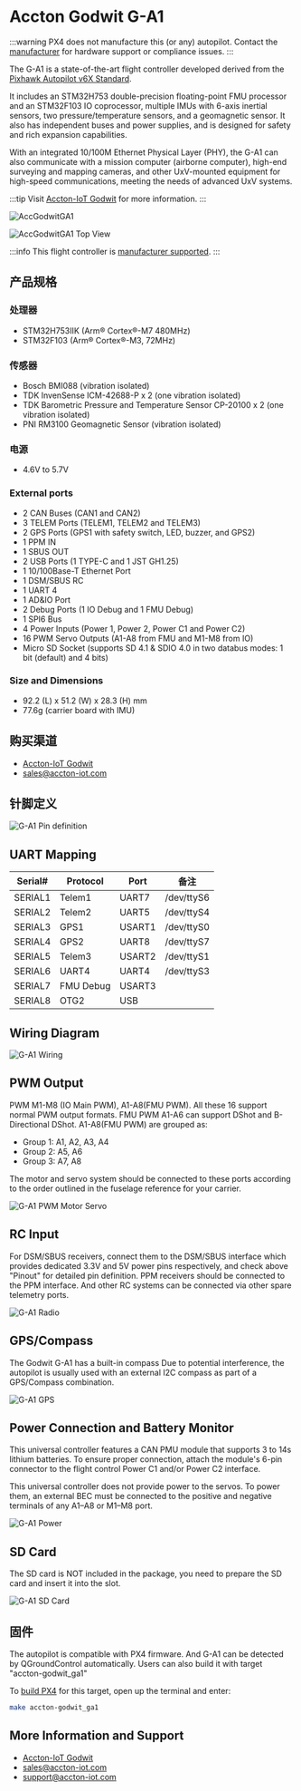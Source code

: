 # Accton Godwit G-A1

:::warning
PX4 does not manufacture this (or any) autopilot.
Contact the [manufacturer](https://cubepilot.org/#/home) for hardware support or compliance issues.
:::

The G-A1 is a state-of-the-art flight controller developed derived from the [Pixhawk Autopilot v6X Standard](https://github.com/pixhawk/Pixhawk-Standards/blob/master/DS-012%20Pixhawk%20Autopilot%20v6X%20Standard.pdf).

It includes an STM32H753 double-precision floating-point FMU processor and an STM32F103 IO coprocessor, multiple IMUs with 6-axis inertial sensors, two pressure/temperature sensors, and a geomagnetic sensor.
It also has independent buses and power supplies, and is designed for safety and rich expansion capabilities.

With an integrated 10/100M Ethernet Physical Layer (PHY), the G-A1 can also communicate with a mission computer (airborne computer), high-end surveying and mapping cameras, and other UxV-mounted equipment for high-speed communications, meeting the needs of advanced UxV systems.

:::tip
Visit [Accton-IoT Godwit](https://www.accton-iot.com/godwit/) for more information.
:::

![AccGodwitGA1](../../assets/flight_controller/accton-godwit/ga1/outlook.png "Accton Godwit G-A1")

![AccGodwitGA1 Top View](../../assets/flight_controller/accton-godwit/ga1/orientation.png "Accton Godwit G-A1 Top View")

:::info
This flight controller is [manufacturer supported](../flight_controller/autopilot_manufacturer_supported.md).
:::

## 产品规格

### 处理器

- STM32H753IIK (Arm® Cortex®-M7 480MHz)
- STM32F103 (Arm® Cortex®-M3, 72MHz)

### 传感器

- Bosch BMI088 (vibration isolated)
- TDK InvenSense ICM-42688-P x 2 (one vibration isolated)
- TDK Barometric Pressure and Temperature Sensor CP-20100 x 2 (one vibration isolated)
- PNI RM3100 Geomagnetic Sensor (vibration isolated)

### 电源

- 4.6V to 5.7V

### External ports

- 2 CAN Buses (CAN1 and CAN2)
- 3 TELEM Ports (TELEM1, TELEM2 and TELEM3)
- 2 GPS Ports (GPS1 with safety switch, LED, buzzer, and GPS2)
- 1 PPM IN
- 1 SBUS OUT
- 2 USB Ports (1 TYPE-C and 1 JST GH1.25)
- 1 10/100Base-T Ethernet Port
- 1 DSM/SBUS RC
- 1 UART 4
- 1 AD&IO Port
- 2 Debug Ports (1 IO Debug and 1 FMU Debug)
- 1 SPI6 Bus
- 4 Power Inputs (Power 1, Power 2, Power C1 and Power C2)
- 16 PWM Servo Outputs (A1-A8 from FMU and M1-M8 from IO)
- Micro SD Socket (supports SD 4.1 & SDIO 4.0 in two databus modes: 1 bit (default) and 4 bits)

### Size and Dimensions

- 92.2 (L) x 51.2 (W) x 28.3 (H) mm
- 77.6g (carrier board with IMU)

## 购买渠道

- [Accton-IoT Godwit](https://www.accton-iot.com/godwit/)
- [sales@accton-iot.com](sales@accton-iot.com)

## 针脚定义

![G-A1 Pin definition](../../assets/flight_controller/accton-godwit/ga1/pin_definition.png "G-A1 Pin definition")

## UART Mapping

| Serial# | Protocol  | Port   | 备注         |
| ------- | --------- | ------ | ---------- |
| SERIAL1 | Telem1    | UART7  | /dev/ttyS6 |
| SERIAL2 | Telem2    | UART5  | /dev/ttyS4 |
| SERIAL3 | GPS1      | USART1 | /dev/ttyS0 |
| SERIAL4 | GPS2      | UART8  | /dev/ttyS7 |
| SERIAL5 | Telem3    | USART2 | /dev/ttyS1 |
| SERIAL6 | UART4     | UART4  | /dev/ttyS3 |
| SERIAL7 | FMU Debug | USART3 |            |
| SERIAL8 | OTG2      | USB    |            |

## Wiring Diagram

![G-A1 Wiring](../../assets/flight_controller/accton-godwit/ga1/wiring.png "G-A1 Wiring")

## PWM Output

PWM M1-M8 (IO Main PWM), A1-A8(FMU PWM).
All these 16 support normal PWM output formats.
FMU PWM A1-A6 can support DShot and B-Directional DShot.
A1-A8(FMU PWM) are grouped as:

- Group 1: A1, A2, A3, A4
- Group 2: A5, A6
- Group 3: A7, A8

The motor and servo system should be connected to these ports according to the order outlined in the fuselage reference for your carrier.

![G-A1 PWM Motor Servo](../../assets/flight_controller/accton-godwit/ga1/motor_servo.png "G-A1 PWM Motor Servo")

## RC Input

For DSM/SBUS receivers, connect them to the DSM/SBUS interface which provides dedicated 3.3V and 5V power pins respectively, and check above "Pinout" for detailed pin definition.
PPM receivers should be connected to the PPM interface. And other RC systems can be connected via other spare telemetry ports.

![G-A1 Radio](../../assets/flight_controller/accton-godwit/ga1/radio.png "G-A1 Radio")

## GPS/Compass

The Godwit G-A1 has a built-in compass
Due to potential interference, the autopilot is usually used with an external I2C compass as part of a GPS/Compass combination.

![G-A1 GPS](../../assets/flight_controller/accton-godwit/ga1/gps.png "G-A1 GPS")

## Power Connection and Battery Monitor

This universal controller features a CAN PMU module that supports 3 to 14s lithium batteries.
To ensure proper connection, attach the module's 6-pin connector to the flight control Power C1 and/or Power C2 interface.

This universal controller does not provide power to the servos.
To power them, an external BEC must be connected to the positive and negative terminals of any A1–A8 or M1–M8 port.

![G-A1 Power](../../assets/flight_controller/accton-godwit/ga1/power.png "G-A1 Power")

## SD Card

The SD card is NOT included in the package, you need to prepare the SD card and insert it into the slot.

![G-A1 SD Card](../../assets/flight_controller/accton-godwit/ga1/sdcard.png "G-A1 SD Card")

## 固件

The autopilot is compatible with PX4 firmware. And G-A1 can be detected by QGroundControl automatically. Users can also build it with target "accton-godwit_ga1"

To [build PX4](../dev_setup/building_px4.md) for this target, open up the terminal and enter:

```sh
make accton-godwit_ga1
```

## More Information and Support

- [Accton-IoT Godwit](https://www.accton-iot.com/godwit/)
- [sales@accton-iot.com](sales@accton-iot.com)
- [support@accton-iot.com](mailto:support@accton-iot.com)
